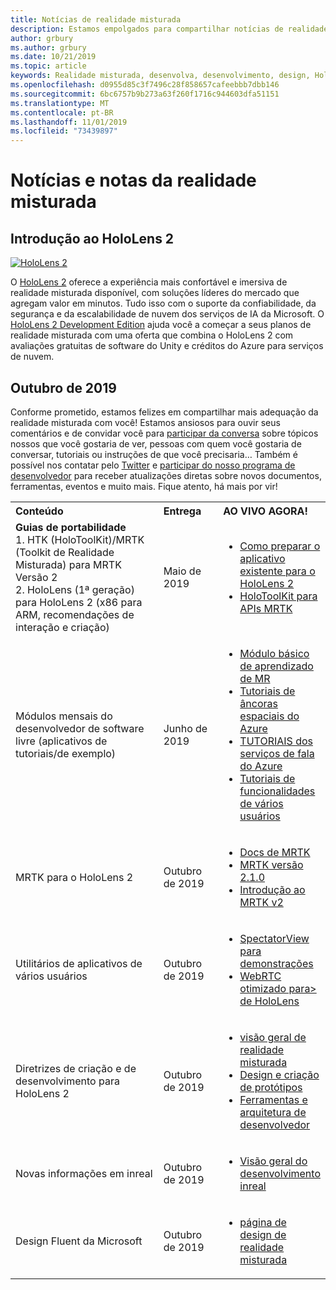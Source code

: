 ```yaml
---
title: Notícias de realidade misturada
description: Estamos empolgados para compartilhar notícias de realidade misturadas com você! Estamos ansiosos para ouvir seus comentários e gostaria de convidá-lo a participar da conversa.
author: grbury
ms.author: grbury
ms.date: 10/21/2019
ms.topic: article
keywords: Realidade misturada, desenvolva, desenvolvimento, design, HoloLens, serviços do Azure, notícias, HoloLens 2
ms.openlocfilehash: d0955d85c3f7496c28f858657cafeebbb7dbb146
ms.sourcegitcommit: 6bc6757b9b273a63f260f1716c944603dfa51151
ms.translationtype: MT
ms.contentlocale: pt-BR
ms.lasthandoff: 11/01/2019
ms.locfileid: "73439897"
---
```

# <a name="mixed-reality-news-and-notes"></a>Notícias e notas da realidade misturada

## <a name="introducing-hololens-2"></a>Introdução ao HoloLens 2

[![HoloLens 2](images/hololens2.jpg)](https://www.microsoft.com/hololens/hardware)

O [HoloLens 2](https://www.microsoft.com/hololens/hardware) oferece a experiência mais confortável e imersiva de realidade misturada disponível, com soluções líderes do mercado que agregam valor em minutos. Tudo isso com o suporte da confiabilidade, da segurança e da escalabilidade de nuvem dos serviços de IA da Microsoft. O [HoloLens 2 Development Edition](https://www.microsoft.com//hololens/developers) ajuda você a começar a seus planos de realidade misturada com uma oferta que combina o HoloLens 2 com avaliações gratuitas de software do Unity e créditos do Azure para serviços de nuvem.

## <a name="october-2019"></a>Outubro de 2019

Conforme prometido, estamos felizes em compartilhar mais adequação da realidade misturada com você! Estamos ansiosos para ouvir seus comentários e de convidar você para [participar da conversa](https://holodevelopersslack.azurewebsites.net/) sobre tópicos nossos que você gostaria de ver, pessoas com quem você gostaria de conversar, tutoriais ou instruções de que você precisaria… Também é possível nos contatar pelo [Twitter](https://twitter.com/MxdRealityDev) e [participar do nosso programa de desenvolvedor](https://aka.ms/iwantmr) para receber atualizações diretas sobre novos documentos, ferramentas, eventos e muito mais. Fique atento, há mais por vir!

<table>
<tr>
<th style="width: 400px; text-align:left;">Conteúdo</th><th style="width: 125px; text-align:left;">Entrega</th><th style="width: 125px; text-align:left;">AO VIVO AGORA!</th>
</tr> 
<tr>
<td><b>Guias de portabilidade</b> <br>1. HTK (HoloToolKit)/MRTK (Toolkit de Realidade Misturada) para MRTK Versão 2
<br>2. HoloLens (1ª geração) para HoloLens 2 (x86 para ARM, recomendações de interação e criação)
</td></td><td>Maio de 2019</td><td> <ul><li><a href=https://docs.microsoft.com/windows/mixed-reality/mrtk-porting-guide>Como preparar o aplicativo existente para o HoloLens 2</a><li><a href=https://microsoft.github.io/MixedRealityToolkit-Unity/Documentation/HTKToMRTKPortingGuide.html>HoloToolKit para APIs MRTK</a></td>
</tr>
<tr>
<td>Módulos mensais do desenvolvedor de software livre (aplicativos de tutoriais/de exemplo)</td><td>Junho de 2019</td><td> <ul><li><a href=https://docs.microsoft.com/windows/mixed-reality/mrlearning-base-ch1>Módulo básico de aprendizado de MR</a><li><a href=https://docs.microsoft.com/windows/mixed-reality/mrlearning-asa-ch1>Tutoriais de âncoras espaciais do Azure</a><li><a href=https://docs.microsoft.com/windows/mixed-reality/mrlearning-speechsdk-ch1>TUTORIAIS dos serviços de fala do Azure</a><li><a href=https://docs.microsoft.com/windows/mixed-reality/mrlearning-sharing(photon)-ch1>Tutoriais de funcionalidades de vários usuários</a></td>
</tr>
<tr>
<td>MRTK para o HoloLens 2</td><td>Outubro de 2019</td><td> <ul><li><a href=https://microsoft.github.io/MixedRealityToolkit-Unity/Documentation/GettingStartedWithTheMRTK.html>Docs de MRTK</a><li><a href=https://github.com/Microsoft/MixedRealityToolkit-Unity/releases>MRTK versão 2.1.0</a><li><a href=https://docs.microsoft.com/windows/mixed-reality/mrtk-getting-started>Introdução ao MRTK v2</a></td>
</tr>
<tr>
<td>Utilitários de aplicativos de vários usuários</td><td>Outubro de 2019</td><td> <ul><li><a href=https://docs.microsoft.com/windows/mixed-reality/spectator-view>SpectatorView para demonstrações</a><li><a href=https://github.com/microsoft/MixedReality-WebRTC>WebRTC otimizado para> de HoloLens</a></td>
</tr>
<tr>
<td>Diretrizes de criação e de desenvolvimento para HoloLens 2</td><td>Outubro de 2019</td><td> <ul><li><a href=https://docs.microsoft.com/windows/mixed-reality/>visão geral de realidade misturada</a><li><a href=https://docs.microsoft.com/windows/mixed-reality/design>Design e criação de protótipos</a><li><a href=https://docs.microsoft.com/windows/mixed-reality/development>Ferramentas e arquitetura de desenvolvedor</a></td>
</tr>
<tr>
  <td>Novas informações em inreal</td><td>Outubro de 2019</td><td> <ul><li><a href=https://docs.microsoft.com/windows/mixed-reality/unreal-development-overview>Visão geral do desenvolvimento inreal</a></td>
</tr>
<tr>
  <td>Design Fluent da Microsoft</td><td>Outubro de 2019</td><td> <ul><li><a href=https://www.microsoft.com/design/fluent/>página de design de realidade misturada</a></td>
</tr>
</table>
